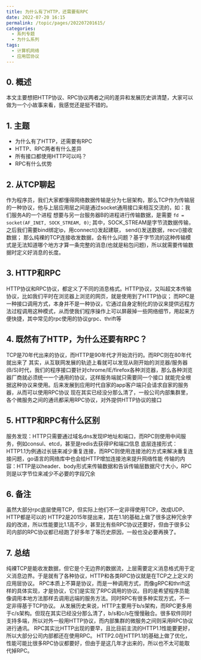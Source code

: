 ```yaml
---
title: 为什么有了HTTP，还需要有RPC
date: 2022-07-20 16:15
permalink: /topic/pages/202207201615/
categories:
  - 系列专题
  - 为什么系列
tags:
  - 计算机网络
  - 应用层协议
---
```


## 0. 概述
本文主要想把HTTP协议、RPC协议两者之间的差异和发展历史讲清楚，大家可以做为一个小故事来看，我感觉还是挺不错的。

## 1. 主题
* 为什么有了HTTP，还需要有RPC
* HTTP、RPC两者有什么差异
* 所有接口都使用HTTP可以吗？
* RPC有什么优势

## 2. 从TCP聊起
作为程序员，我们大家都懂得网络数据传输是分为七层架构，那么TCP作为传输层的一种协议，他与上层应用层之间是通过socket通用接口来相互交流的，如：我们服务A的一个进程
想要与另一台服务器B的进程进行传输数据，是需要 `fd = socket(AF_INET, SOCK_STREAM, 0)`; 其中，SOCK_STREAM是字节流数据传输，之后我们需要bind绑定ip，用connect()发起建联，
send()发送数据，recv()接收数据；
那么纯裸的TCP连接收发数据，会有什么问题？基于字节流的这种传输模式是无法知道哪个地方才算一条完整的消息(也就是粘包问题)，所以就需要传输数据时定义好消息的长度。

## 3. HTTP和RPC
HTTP协议和RPC协议，都定义了不同的消息格式。HTTP协议，又叫超文本传输协议，比如我们平时在浏览器上浏览的网页，就是使用到了HTTP协议；
而RPC是一种接口调用方式，本身并不是一种协议，它通过自身定制化的协议来提供远程方法过程调用这种模式，从而使我们程序操作上可以屏蔽掉一些网络细节，用起来方便快捷，其中常见的rpc使用的协议grpc、thrift等

## 4. 既然有了HTTP，为什么还要有RPC？
TCP是70年代出来的协议，而HTTP是90年代才开始流行的。而RPC则在80年代就出来了
其实，从互联网发展的轨迹上看就可以发现从刚开始的浏览器/服务器(B/S)时代，我们的程序接口要针对chrome/IE/firefox各种浏览器，那么各种浏览器厂商就必须统一一个通用的协议，这样服务端就只需要同一个接口
就能完全根据这种协议来使用。后来发展到应用时代自家的app客户端只会请求自家的服务器，从而可以使用RPC协议
现在其实已经没分那么清了，一般公司内部集群里，各个微服务之间的通讯都采用RPC协议，对外提供HTTP协议的接口

## 5. HTTP和RPC有什么区别
服务发现：HTTP只需要通过域名dns发现IP地址和端口，而RPC则使用中间服务，例如consul、etcd，甚至是redis去获得IP和端口信息
底层连接形式：HTTP1.1为例通过长链来减少重复连接，而RPC则使用连接池的方式来解决重复连接问题，go语言的网络库中也会给HTTP增加连接池来提升网络性能
传输的内容：HTTP是以header、body形式来传输数据和告诉传输层数据尺寸大小，RPC则是以字节位来减少不必要的字段冗余

## 6. 备注
虽然大部分rpc底层使用TCP，但实际上他们不一定非得使用TCP，改成UDP、HTTP都是可以的
HTTP2是2015年提出来，其在1.1的基础上做了很多这种冗余字段的改进，所以性能要比1.1高不少，甚至比有些RPC协议还要好，但由于很多公司内部的RPC协议都已经跑了好多年了等历史原因，一般也没必要再换了。

## 7. 总结
纯裸TCP是能收发数据，但它是个无边界的数据流，上层需要定义消息格式用于定义消息边界。于是就有了各种协议，HTTP和各类RPC协议就是在TCP之上定义的应用层协议。
RPC本质上不算是协议，而是一种调用方式，而像gRPC和thrift这样的具体实现，才是协议，它们是实现了RPC调用的协议。目的是希望程序员能像调用本地方法那样去调用远端的服务方法。同时RPC有很多种实现方式，不一定非得基于TCP协议。
从发展历史来说，HTTP主要用于b/s架构，而RPC更多用于c/s架构。但现在其实已经没分那么清了，b/s和c/s在慢慢融合。很多软件同时支持多端，所以对外一般用HTTP协议，而内部集群的微服务之间则采用RPC协议进行通讯。
RPC其实比HTTP出现的要早，且比目前主流的HTTP1.1性能要更好，所以大部分公司内部都还在使用RPC。
HTTP2.0在HTTP1.1的基础上做了优化，性能可能比很多RPC协议都要好，但由于是这几年才出来的，所以也不太可能取代掉RPC。